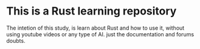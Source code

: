 # This is a Rust learning repository

The intetion of this study, is learn about Rust and how to use it, without using youtube videos or any type of AI. just the documentation and forums doubts.
